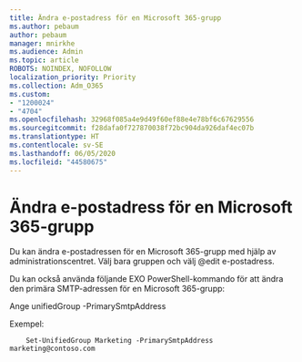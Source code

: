 ```yaml
---
title: Ändra e-postadress för en Microsoft 365-grupp
ms.author: pebaum
author: pebaum
manager: mnirkhe
ms.audience: Admin
ms.topic: article
ROBOTS: NOINDEX, NOFOLLOW
localization_priority: Priority
ms.collection: Adm_O365
ms.custom:
- "1200024"
- "4704"
ms.openlocfilehash: 32968f085a4e9d49f60ef88e4e78bf6c67629556
ms.sourcegitcommit: f28dafa0f727870038f72bc904da926daf4ec07b
ms.translationtype: HT
ms.contentlocale: sv-SE
ms.lasthandoff: 06/05/2020
ms.locfileid: "44580675"
---
```

# <a name="change-email-address-of-a-microsoft-365-group"></a>Ändra e-postadress för en Microsoft 365-grupp

Du kan ändra e-postadressen för en Microsoft 365-grupp med hjälp av administrationscentret. Välj bara gruppen och välj @edit e-postadress.

Du kan också använda följande EXO PowerShell-kommando för att ändra den primära SMTP-adressen för en Microsoft 365-grupp:

Ange unifiedGroup <Group Name> -PrimarySmtpAddress<new SMTP Address>

Exempel:

```
    Set-UnifiedGroup Marketing -PrimarySmtpAddress marketing@contoso.com
```
